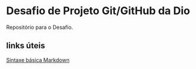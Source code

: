 # Desafio de Projeto Git/GitHub da Dio
Repositório para o Desafio.

## links úteis
[Sintaxe básica Markdown](https://www.markdownguide.org/basic-syntax/)
